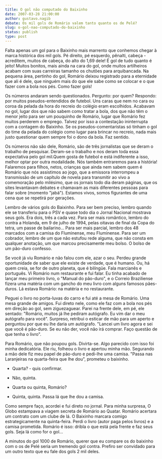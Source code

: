 ```yaml
---
title: O gol não computado do Baixinho
date: 2007-03-28 21:00:00
author: gustavo.nagib
debate: Os mil gols de Romário valem tanto quanto os de Pelé?
slug: o-gol-nao-computado-do-baixinho
status: publish 
type: post
---
```


Falta apenas um gol para o Baixinho mais marrento que conhemos chegar à marca histórica dos mil gols. Pé direito, pé esquerdo, pênalti, cabeça - acreditem, muitos de cabeça, do alto do 1,69 dele! É gol de tudo quanto é jeito! Muitos bonitos, mais ainda na cara do gol, onde muitos artilheiros acabam com suas carreiras tamanho os chutões para arquibancada. Na pequena área, pertinho do gol, Romário deixou registrado para a eternidade que ali é dele, que ninguém mais do que ele sabe como se colocar e o que fazer com a bola nos pés. Como fazer gols!  
  
Os números andaram sendo questionados. Pergunto: por quem? Respondo: por muitos pseudos-entendidos de futebol. Uns caras que nem no cara ou coroa da pelada da hora do recreio do colégio eram escolhidos. Acabavam no gol, lugar dos que não sabem como tratar a bola, dos que não têm o menor jeito para ser um pouquinho de Romário, lugar que Romário fez muitos perderem o emprego. Talvez por isso a contestação ininterrupta com a contagem do Baixinho. Se os pseudos-comentaristas só tinham o gol do time da pelada do colégio como lugar para brincar no recreio, nada mais justo questionar quem sempre foi o dono da bola. Faz sentido.  
  
Os números não são dele, Romário, são de três jornalistas que se deram o trabalho de pesquisar. Deram-se o trabalho e nos deram toda essa expectativa pelo gol mil.Quem gosta de futebol e está indiferente a isso, melhor optar por outra modalidade. Nós também entraremos para a história! Falaremos para filhos, netos, crianças que ainda nem sabem quem é Romário que nós assistimos ao jogo, que a emissora interrompeu a transmissão de um capítulo de novela para transmitir ao vivo a comemoração pelo milésimo, que os jornais todo dia deram páginas, que os sites levantavam debates e chamavam as mais diferentes pessoas para falar sobre (momento "jabá"). Estamos vivos, somos figurantes de uma cena que se repetirá por gerações.  
  
Lembro de vários gols do Baixinho. Para ser bem preciso, lembro quando ele se transferiu para o PSV e quase todo dia o Jornal Nacional mostrava seus gols. Era dois, três a cada vez. Para ser mais romântico, lembro do contra a Holanda, em 9 de julho de 1994, pelas oitavas de final da Copa do tetra, um passe de bailarino... Para ser mais parcial, lembro dos 48 marcados com a camisa do Fluminense, meu Fluminense. Para ser um cobrador, lembro de um que não estufou rede alguma, que não consta em qualquer anotação, um que marcou precisamente meu bolso. O bolso de um pão-duro confesso.  
  
Se você já viu Romário e não falou com ele, azar o seu. Perdeu grande oportunidade de saber que ele existe de verdade, que é humano. Ou, há quem creia, se for de outro planeta, que é bilíngüe. Fala marcianês e português. Vi Romário num restaurante e fui falar. Eu tinha acabado de lançar meu primeiro livro, o "Manual do pão-duro", e o Correio Braziliense fizera uma matéria com um gancho do meu livro com alguns famosos pães-duros. Lá estava Romário: na matéria e no restaurante.  
  
Peguei o livro no porta-luvas do carro e fui até a mesa de Romário. Uma mesa grande de amigos. Fui direto nele, como ele faz com a bola nos pés em direção ao gol, sem ziguezaguear. Parei na frente dele, em pé, ele sentado: "Romário, muitos já lhe pediram autógrafo. Eu vim dar o meu autógrafo para você". Surpreso, retribui o esticar de mão para um aperto e perguntou por que eu lhe daria um autógrafo. "Lancei um livro agora e sei que você é pão-duro. Se eu não der, você não irá comprar. Faço questão de que tenha o livro".  
  
Para Romário, que não poupou gols. Divirta-se. Algo parecido com isso foi minha dedicatória. Ele riu, folheou o livro e apertou minha mão. Segurando a mão dele fiz meu papel de pão-duro e pedi-lhe uma camisa. "Passa nas Laranjeiras na quarta-feira que lhe dou", prometeu o baixinho.  
  
- Quarta? - quis confirmar.  
  
- Não, quinta.  
  
- Quarta ou quinta, Romário?  
  
- Quinta, quinta. Passa lá que lhe dou a camisa.  
  
Como sempre faço, acordei e fui direto no jornal. Para minha surpresa, O Globo estampava a viagem secreta de Romário ao Quatar. Romário acertara um contrato com um clube de lá. O Baixinho marcara comigo estrategicamente na quinta-feira. Perdi o livro (autor paga pelos livros) e a camisa prometida. Romário é isso: dribla o que está pela frente e faz seus gols. Seja lá como for o gol...  
  
A minutos do gol 1000 de Romário, querer que eu compare os do baixinho com o os de Pelé seria um tremendo gol contra. Prefiro ser convidado para um outro texto que eu fale dos gols 2 mil deles.


